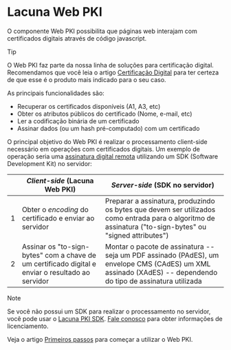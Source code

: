 ﻿# Lacuna Web PKI

O componente Web PKI possibilita que páginas web interajam com certificados digitais através de código javascript.

> [!TIP]
> O Web PKI faz parte da nossa linha de soluções para certificação digital. Recomendamos que você leia o artigo
> [Certificação Digital](../pki-guide/index.md) para ter certeza de que esse é o produto mais indicado para o seu caso.

As principais funcionalidades são:

* Recuperar os certificados disponíveis (A1, A3, etc)
* Obter os atributos públicos do certificado (Nome, e-mail, etc)
* Ler a codificação binária de um certificado
* Assinar dados (ou um hash pré-computado) com um certificado

O principal objetivo do Web PKI é realizar o processamento client-side necessário em operações com certificados digitais. Um exemplo de operação seria uma
[assinatura digital remota](../pki-guide/web-signatures/remote.md) utilizando um SDK (Software Development Kit) no servidor:

|   | *Client-side* (Lacuna Web PKI)                                                                    | *Server-side* (SDK no servidor)                                                                                                                              |
| - | ------------------------------------------------------------------------------------------------- | ------------------------------------------------------------------------------------------------------------------------------------------------------------ |
| 1 | Obter o *encoding* do certificado e enviar ao servidor                                            | Preparar a assinatura, produzindo os bytes que devem ser utilizados como entrada para o algoritmo de assinatura ("to-sign-bytes" ou "signed attributes")     |
| 2 | Assinar os "to-sign-bytes" com a chave de um certificado digital e enviar o resultado ao servidor | Montar o pacote de assinatura -- seja um PDF assinado (PAdES), um envelope CMS (CAdES) um XML assinado (XAdES) -- dependendo do tipo de assinatura utilizada |

> [!NOTE]
> Se você não possui um SDK para realizar o processamento no servidor, você pode usar o [Lacuna PKI SDK](../pki-sdk/index.md).
> [Fale conosco](https://www.lacunasoftware.com/pt/home/purchase) para obter informações de licenciamento.

Veja o artigo [Primeiros passos](get-started.md) para começar a utilizar o Web PKI.
